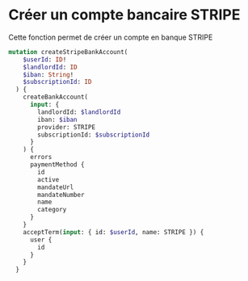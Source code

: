 # Créer un compte bancaire STRIPE

Cette fonction permet de créer un compte en banque STRIPE

```graphql
mutation createStripeBankAccount(
    $userId: ID!
    $landlordId: ID
    $iban: String!
    $subscriptionId: ID
  ) {
    createBankAccount(
      input: {
        landlordId: $landlordId
        iban: $iban
        provider: STRIPE
        subscriptionId: $subscriptionId
      }
    ) {
      errors
      paymentMethod {
        id
        active
        mandateUrl
        mandateNumber
        name
        category
      }
    }
    acceptTerm(input: { id: $userId, name: STRIPE }) {
      user {
        id
      }
    }
  }
```
